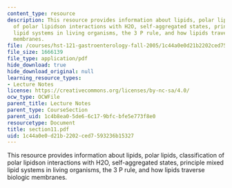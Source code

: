 ```yaml
---
content_type: resource
description: This resource provides information about lipids, polar lipids, classification
  of polar lipidson interactions with H2O, self-aggregated states, principle mixed
  lipid systems in living organisms, the 3 P rule, and how lipids traverse biologic
  membranes.
file: /courses/hst-121-gastroenterology-fall-2005/1c44a0e0d21b2202ced7593236b15327_section11.pdf
file_size: 1666139
file_type: application/pdf
hide_download: true
hide_download_original: null
learning_resource_types:
- Lecture Notes
license: https://creativecommons.org/licenses/by-nc-sa/4.0/
ocw_type: OCWFile
parent_title: Lecture Notes
parent_type: CourseSection
parent_uid: 1c4b8ea0-5de6-6c17-9bfc-bfe5e773f8e0
resourcetype: Document
title: section11.pdf
uid: 1c44a0e0-d21b-2202-ced7-593236b15327
---
```

This resource provides information about lipids, polar lipids, classification of polar lipidson interactions with H2O, self-aggregated states, principle mixed lipid systems in living organisms, the 3 P rule, and how lipids traverse biologic membranes.